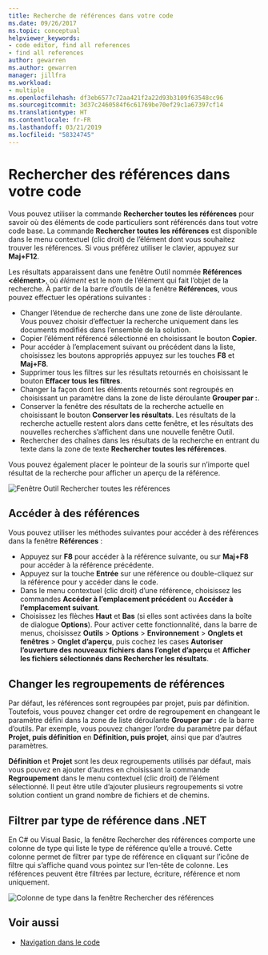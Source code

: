 ```yaml
---
title: Recherche de références dans votre code
ms.date: 09/26/2017
ms.topic: conceptual
helpviewer_keywords:
- code editor, find all references
- find all references
author: gewarren
ms.author: gewarren
manager: jillfra
ms.workload:
- multiple
ms.openlocfilehash: df3eb6577c72aa421f2a22d93b3109f63548cc96
ms.sourcegitcommit: 3d37c2460584f6c61769be70ef29c1a67397cf14
ms.translationtype: HT
ms.contentlocale: fr-FR
ms.lasthandoff: 03/21/2019
ms.locfileid: "58324745"
---
```

# <a name="find-references-in-your-code"></a>Rechercher des références dans votre code

Vous pouvez utiliser la commande **Rechercher toutes les références** pour savoir où des éléments de code particuliers sont référencés dans tout votre code base. La commande **Rechercher toutes les références** est disponible dans le menu contextuel (clic droit) de l’élément dont vous souhaitez trouver les références. Si vous préférez utiliser le clavier, appuyez sur **Maj+F12**.

Les résultats apparaissent dans une fenêtre Outil nommée **Références \<élément>**, où *élément* est le nom de l’élément qui fait l’objet de la recherche. À partir de la barre d’outils de la fenêtre **Références**, vous pouvez effectuer les opérations suivantes :
- Changer l’étendue de recherche dans une zone de liste déroulante. Vous pouvez choisir d’effectuer la recherche uniquement dans les documents modifiés dans l’ensemble de la solution.
- Copier l’élément référencé sélectionné en choisissant le bouton **Copier**.
- Pour accéder à l’emplacement suivant ou précédent dans la liste, choisissez les boutons appropriés appuyez sur les touches **F8** et **Maj+F8**.
- Supprimer tous les filtres sur les résultats retournés en choisissant le bouton **Effacer tous les filtres**.
- Changer la façon dont les éléments retournés sont regroupés en choisissant un paramètre dans la zone de liste déroulante **Grouper par :**.
- Conserver la fenêtre des résultats de la recherche actuelle en choisissant le bouton **Conserver les résultats**. Les résultats de la recherche actuelle restent alors dans cette fenêtre, et les résultats des nouvelles recherches s’affichent dans une nouvelle fenêtre Outil.
- Rechercher des chaînes dans les résultats de la recherche en entrant du texte dans la zone de texte **Rechercher toutes les références**.

Vous pouvez également placer le pointeur de la souris sur n’importe quel résultat de la recherche pour afficher un aperçu de la référence.

![Fenêtre Outil Rechercher toutes les références](../ide/media/vside_findallreferences.png)

## <a name="navigate-to-references"></a>Accéder à des références
Vous pouvez utiliser les méthodes suivantes pour accéder à des références dans la fenêtre **Références** :

- Appuyez sur **F8** pour accéder à la référence suivante, ou sur **Maj+F8** pour accéder à la référence précédente.
- Appuyez sur la touche **Entrée** sur une référence ou double-cliquez sur la référence pour y accéder dans le code.
- Dans le menu contextuel (clic droit) d’une référence, choisissez les commandes **Accéder à l’emplacement précédent** ou **Accéder à l’emplacement suivant**.
- Choisissez les flèches **Haut** et **Bas** (si elles sont activées dans la boîte de dialogue **Options**). Pour activer cette fonctionnalité, dans la barre de menus, choisissez **Outils** > **Options** > **Environnement** > **Onglets et fenêtres** > **Onglet d’aperçu**, puis cochez les cases **Autoriser l’ouverture des nouveaux fichiers dans l’onglet d’aperçu** et **Afficher les fichiers sélectionnés dans Rechercher les résultats**.

## <a name="change-reference-groupings"></a>Changer les regroupements de références
Par défaut, les références sont regroupées par projet, puis par définition. Toutefois, vous pouvez changer cet ordre de regroupement en changeant le paramètre défini dans la zone de liste déroulante **Grouper par :** de la barre d’outils. Par exemple, vous pouvez changer l’ordre du paramètre par défaut **Projet, puis définition** en **Définition, puis projet**, ainsi que par d’autres paramètres.

**Définition** et **Projet** sont les deux regroupements utilisés par défaut, mais vous pouvez en ajouter d’autres en choisissant la commande **Regroupement** dans le menu contextuel (clic droit) de l’élément sélectionné. Il peut être utile d’ajouter plusieurs regroupements si votre solution contient un grand nombre de fichiers et de chemins.

## <a name="filter-by-reference-type-in-net"></a>Filtrer par type de référence dans .NET
En C# ou Visual Basic, la fenêtre Rechercher des références comporte une colonne de type qui liste le type de référence qu’elle a trouvé. Cette colonne permet de filtrer par type de référence en cliquant sur l’icône de filtre qui s’affiche quand vous pointez sur l’en-tête de colonne. Les références peuvent être filtrées par lecture, écriture, référence et nom uniquement.

![Colonne de type dans la fenêtre Rechercher des références ](../ide/media/vside_findallreferencesKind.png)

## <a name="see-also"></a>Voir aussi

- [Navigation dans le code](../ide/navigating-code.md)
